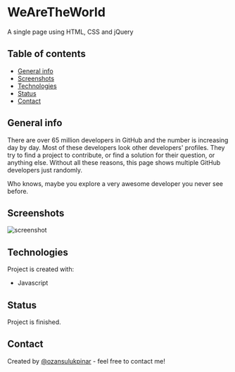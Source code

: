 # WeAreTheWorld

A single page using HTML, CSS and jQuery

## Table of contents

- [General info](#general-info)
- [Screenshots](#screenshots)
- [Technologies](#technologies)
- [Status](#status)
- [Contact](#contact)

## General info

There are over 65 million developers in GitHub and the number is increasing day by day. Most of these developers look other developers' profiles. They try to find a project to contribute, or find a solution for their question, or anything else. Without all these reasons, this page shows multiple GitHub developers just randomly.

Who knows, maybe you explore a very awesome developer you never see before.

## Screenshots

![screenshot](https://user-images.githubusercontent.com/52232302/125176713-52054b00-e1de-11eb-9b57-d4a73cdcd7ef.JPG)

## Technologies

Project is created with:

- Javascript

## Status

Project is finished.

## Contact

Created by [@ozansulukpinar](https://github.com/ozansulukpinar) - feel free to contact me!

